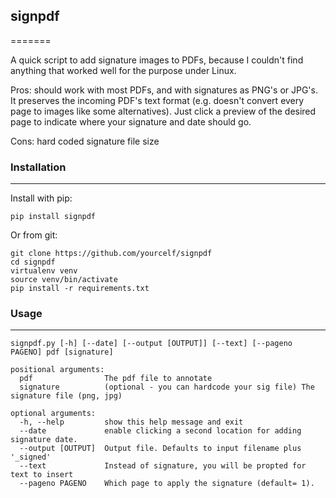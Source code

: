 ## signpdf
=======

A quick script to add signature images to PDFs, because I couldn't find
anything that worked well for the purpose under Linux.

Pros: should work with most PDFs, and with signatures as PNG's or JPG's.  It
preserves the incoming PDF's text format (e.g. doesn't convert every page to
images like some alternatives).   Just click a preview of the desired page to
indicate where your signature and date should go. 

Cons: hard coded signature file size

### Installation
------------

Install with pip:

    pip install signpdf

Or from git:

    git clone https://github.com/yourcelf/signpdf
    cd signpdf
    virtualenv venv
    source venv/bin/activate
    pip install -r requirements.txt

### Usage
-----
```
signpdf.py [-h] [--date] [--output [OUTPUT]] [--text] [--pageno PAGENO] pdf [signature]

positional arguments:
  pdf                The pdf file to annotate
  signature          (optional - you can hardcode your sig file) The signature file (png, jpg)

optional arguments:
  -h, --help         show this help message and exit
  --date             enable clicking a second location for adding signature date.
  --output [OUTPUT]  Output file. Defaults to input filename plus '_signed'
  --text             Instead of signature, you will be propted for text to insert
  --pageno PAGENO    Which page to apply the signature (default= 1).
 ```
